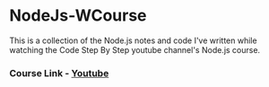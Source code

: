 # NodeJs-WCourse
This is a collection of the Node.js notes and code I've written while watching the Code Step By Step youtube channel's Node.js course.
### Course Link - <a href="https://youtube.com/playlist?list=PL8p2I9GklV456iofeMKReMTvWLr7Ki9At">Youtube</a>

